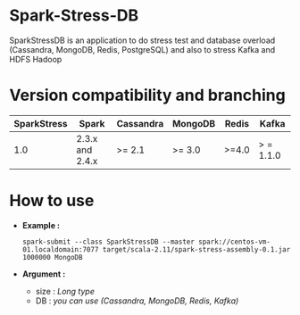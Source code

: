 # Spark-Stress-DB
SparkStressDB is an application to do stress test and database overload (Cassandra, MongoDB, Redis, PostgreSQL) and also to stress Kafka and HDFS Hadoop

# Version compatibility and branching

| SparkStress  |   Spark        |    Cassandra  | MongoDB    |   Redis    |  Kafka    | 
|     ---      |     ---        |     ---       |  ---       |   ---      |   ---     |
| 1.0          | 2.3.x and 2.4.x| >= 2.1        |>= 3.0      | >=4.0      | > = 1.1.0 |

# How to use 

- **Example :**




  ``` spark-submit --class SparkStressDB --master spark://centos-vm-01.localdomain:7077 target/scala-2.11/spark-stress-assembly-0.1.jar 1000000 MongoDB ```


- **Argument :**
  - size : *Long type*
  - DB : *you can use (Cassandra, MongoDB, Redis, Kafka)*
  
